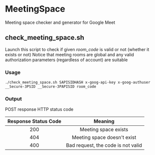 # MeetingSpace
Meeting space checker and generator for Google Meet

## check_meeting_space.sh
Launch this script to check if given _room_code_ is valid or not (whether it exists or not)
Notice that meeting rooms are global and any valid authorization parameters (regardless of account) are suitable

### Usage
```
./check_meeting_space.sh SAPISIDHASH x-goog-api-key x-goog-authuser __Secure-3PSID __Secure-3PAPISID room_code
```

### Output
POST response HTTP status code

| Response Status Code |               Meaning              |
|:--------------------:|:----------------------------------:|
|          200         | Meeting space exists               |
|          404         | Meeting space doesn't exist        |
|          400         | Bad request, the code is not valid |
